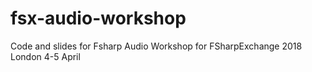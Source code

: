 # fsx-audio-workshop
Code and slides for Fsharp Audio Workshop for FSharpExchange 2018 London 4-5 April
